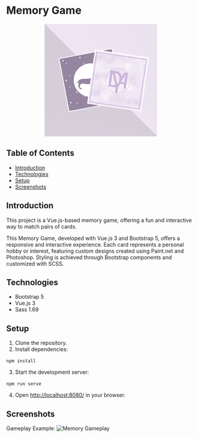 # Memory Game
<div align="center">
    <img src="https://github.com/MandyLewerenz/portfolio/blob/master/src/assets/memoryLogo1.png" width="300">
</div>

## Table of Contents
* [Introduction](#introduction)
* [Technologies](#technologies)
* [Setup](#setup)
* [Screenshots](#screenshots)
  
## Introduction 
This project is a Vue.js-based memory game, offering a fun and interactive way to match pairs of cards. 

This Memory Game, developed with Vue.js 3 and Bootstrap 5, offers a responsive and interactive experience. 
Each card represents a personal hobby or interest, featuring custom designs created using Paint.net and Photoshop. 
Styling is achieved through Bootstrap components and customized with SCSS.

## Technologies
- Bootstrap 5
- Vue.js 3
- Sass 1.69

## Setup
1. Clone the repository.
2. Install dependencies:

```
npm install
```
3. Start the development server:
```
npm run serve
```
4. Open [http://localhost:8080/](http://localhost:8080/) in your browser.

## Screenshots
Gameplay Example:
![Memory Gameplay](https://github.com/MandyLewerenz/memory/assets/95027740/0473aac4-f337-4689-869a-0a60a23186df)
